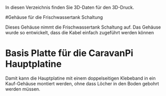 In diesen Verzeichnis finden Sie 3D-Daten für den 3D-Druck.

#Gehäuse für die Frischwassertank Schaltung

Dieses Gehäuse nimmt die Frischwassertank Schaltung auf. Das Gehäuse wurde so entwickelt, dass die Kabel einfach zugeführt werden können 


# Basis Platte für die CaravanPi Hauptplatine 

Damit kann die Hauptplatine mit einem doppelseitigen Klebeband in ein Kauf-Gehäuse montiert werden, ohne dass Löcher in den Boden gebohrt werden müssen. 


